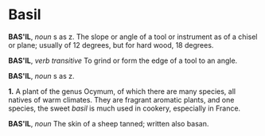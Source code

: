 # Basil

**BAS'IL**, _noun_ s as z. The slope or angle of a tool or instrument as of a chisel or plane; usually of 12 degrees, but for hard wood, 18 degrees.

**BAS'IL**, _verb transitive_ To grind or form the edge of a tool to an angle.

**BAS'IL**, _noun_ s as z.

**1.** A plant of the genus Ocymum, of which there are many species, all natives of warm climates. They are fragrant aromatic plants, and one species, the sweet _basil_ is much used in cookery, especially in France.

**BAS'IL**, _noun_ The skin of a sheep tanned; written also basan.